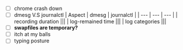 - [ ] chrome crash down
- [ ] dmesg V.S journalctl
  | Aspect | dmesg | journalctl |
  | --- | --- | --- |
  | recording duration |||
  | log-remained time |||
  | log categories |||
- [ ] **swapfiles are temporary?** 
- [ ] itch at my balls
- [ ] typing posture
<!--stackedit_data:
eyJoaXN0b3J5IjpbLTEzMTU3NDk3MjZdfQ==
-->